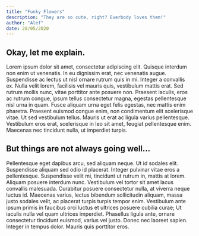 ```yaml
---
title: "Funky Flowers"
description: "They are so cute, right? Everbody loves them!"
author: "Alef"
date: 28/05/2020
---
```


## Okay, let me explain.

Lorem ipsum dolor sit amet, consectetur adipiscing elit. Quisque interdum non enim ut venenatis. In eu dignissim erat, nec venenatis augue. Suspendisse ac lectus ut nisl ornare rutrum quis in mi. Integer a convallis ex. Nulla velit lorem, facilisis vel mauris quis, vestibulum mattis erat. Sed rutrum mollis nunc, vitae porttitor ante posuere non. Praesent iaculis, eros ac rutrum congue, ipsum tellus consectetur magna, egestas pellentesque nisl urna in quam. Fusce aliquam urna eget felis egestas, nec mattis enim pharetra. Praesent euismod congue enim, non condimentum elit scelerisque vitae. Ut sed vestibulum tellus. Mauris ut erat ac ligula varius pellentesque. Vestibulum eros erat, scelerisque in leo sit amet, feugiat pellentesque enim. Maecenas nec tincidunt nulla, ut imperdiet turpis.

## But things are not always going well...

Pellentesque eget dapibus arcu, sed aliquam neque. Ut id sodales elit. Suspendisse aliquam sed odio id placerat. Integer pulvinar vitae eros a pellentesque. Suspendisse velit mi, tincidunt ut rutrum in, mattis at lorem. Aliquam posuere interdum nunc. Vestibulum vel tortor sit amet lacus convallis malesuada. Curabitur posuere consectetur nulla, at viverra neque luctus id. Maecenas varius, lectus bibendum sollicitudin aliquam, massa justo sodales velit, ac placerat turpis turpis tempor enim. Vestibulum ante ipsum primis in faucibus orci luctus et ultrices posuere cubilia curae; Ut iaculis nulla vel quam ultrices imperdiet. Phasellus ligula ante, ornare consectetur tincidunt euismod, varius vel justo. Donec nec laoreet sapien. Integer in tempus dolor. Mauris quis porttitor eros.